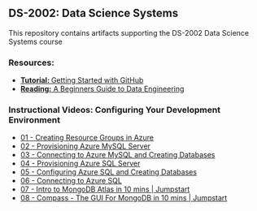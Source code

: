 ## DS-2002: Data Science Systems
This repository contains artifacts supporting the DS-2002 Data Science Systems course

### Resources:
- <a href="https://docs.github.com/en/get-started/quickstart/hello-world"><b>Tutorial: </b>Getting Started with GitHub</a>
- <a href="https://medium.com/@rchang/a-beginners-guide-to-data-engineering-part-i-4227c5c457d7">**Reading:** A Beginners Guide to Data Engineering</a>

### Instructional Videos: Configuring Your Development Environment
- <a href="https://youtu.be/DODgNtI7CWc">01 - Creating Resource Groups in Azure</a>
- <a href="https://youtu.be/5tHEbMUgjUE">02 - Provisioning Azure MySQL Server</a>
- <a href="https://youtu.be/lpFoakAboik">03 - Connecting to Azure MySQL and Creating Databases</a>
- <a href="https://youtu.be/vg7j3yWjBiw">04 - Provisioning Azure SQL Server</a>
- <a href="https://youtu.be/krjoLZmab4I">05 - Configuring Azure SQL and Creating Databases</a>
- <a href="https://youtu.be/egEw--odiqs">06 - Connecting to Azure SQL</a>
- <a href="https://www.youtube.com/watch?v=xrc7dIO_tXk&list=PL31nix9tC4CWM68-V23Puu793xD7yHdSr&index=7">07 - Intro to MongoDB Atlas in 10 mins | Jumpstart</a>
- <a href="https://www.youtube.com/watch?v=YBOiX8DwinE&list=PL31nix9tC4CWM68-V23Puu793xD7yHdSr&index=8&t=2s">08 - Compass - The GUI For MongoDB in 10 mins | Jumpstart</a>
